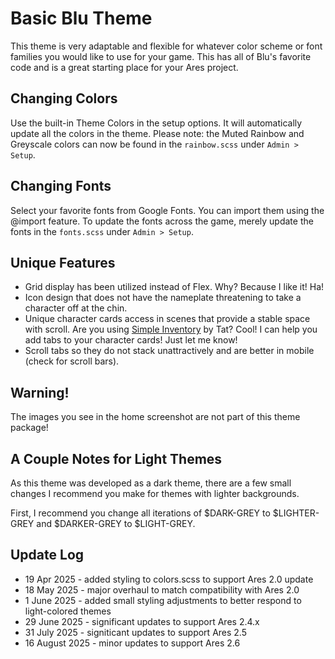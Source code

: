 # Basic Blu Theme
This theme is very adaptable and flexible for whatever color scheme or font families you would like to use for your game. This has all of Blu's favorite code and is a great starting place for your Ares project.

## Changing Colors
Use the built-in Theme Colors in the setup options. It will automatically update all the colors in the theme. Please note: the Muted Rainbow and Greyscale colors can now be found in the `rainbow.scss` under `Admin > Setup`.

## Changing Fonts
Select your favorite fonts from Google Fonts. You can import them using the @import feature. To update the fonts across the game, merely update the fonts in the `fonts.scss` under `Admin > Setup`.

## Unique Features

* Grid display has been utilized instead of Flex. Why? Because I like it! Ha!
* Icon design that does not have the nameplate threatening to take a character off at the chin.
* Unique character cards access in scenes that provide a stable space with scroll. Are you using [Simple Inventory](https://github.com/spiritlake/ares-simpleinventory-plugin) by Tat? Cool! I can help you add tabs to your character cards! Just let me know!
* Scroll tabs so they do not stack unattractively and are better in mobile (check for scroll bars).

## Warning!
The images you see in the home screenshot are not part of this theme package!

## A Couple Notes for Light Themes
As this theme was developed as a dark theme, there are a few small changes I recommend you make for themes with lighter backgrounds.

First, I recommend you change all iterations of $DARK-GREY to $LIGHTER-GREY and $DARKER-GREY to $LIGHT-GREY.

## Update Log

* 19 Apr 2025 - added styling to colors.scss to support Ares 2.0 update
* 18 May 2025 - major overhaul to match compatibility with Ares 2.0
* 1 June 2025 - added small styling adjustments to better respond to light-colored themes
* 29 June 2025 - significant updates to support Ares 2.4.x
* 31 July 2025 - signiticant updates to support Ares 2.5
* 16 August 2025 - minor updates to support Ares 2.6
